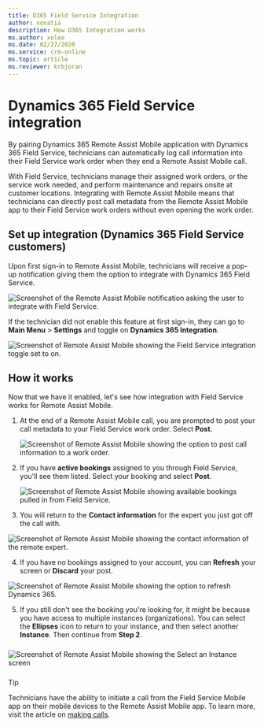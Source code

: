 ```yaml
---
title: D365 Field Service Integration
author: xonatia
description: How D365 Integration works
ms.author: xolee
ms.date: 02/27/2020
ms.service: crm-online
ms.topic: article
ms.reviewer: krbjoran
---
```

# Dynamics 365 Field Service integration

By pairing Dynamics 365 Remote Assist Mobile application with Dynamics 365 Field Service, technicians can automatically log call information into their Field Service work order when they end a Remote Assist Mobile call.

With Field Service, technicians manage their assigned work orders, or the service work needed, and perform maintenance and repairs onsite at customer locations. Integrating with Remote Assist Mobile means that technicians can directly post call metadata from the Remote Assist Mobile app to their Field Service work orders without even opening the work order.

## Set up integration (Dynamics 365 Field Service customers)

Upon first sign-in to Remote Assist Mobile, technicians will receive a pop-up notification giving them the option to integrate with Dynamics 365 Field Service.

![Screenshot of the Remote Assist Mobile notification asking the user to integrate with Field Service.](./media/enablefs.png "Enable Field Service")

If the technician did not enable this feature at first sign-in, they can go to **Main Menu** > **Settings** and toggle on **Dynamics 365 Integration**.

![Screenshot of Remote Assist Mobile showing the Field Service integration toggle set to on.](./media/fs_settings.png "Settings")


## How it works

Now that we have it enabled, let's see how integration with Field Service works for Remote Assist Mobile.

1.	At the end of a Remote Assist Mobile call, you are prompted to post your call metadata to your Field Service work order. Select **Post**.

    ![Screenshot of Remote Assist Mobile showing the option to post call information to a work order.](./media/fs_1.png "End Call")

2.	If you have **active bookings** assigned to you through Field Service, you'll see them listed. Select your booking and select **Post**.

    ![Screenshot of Remote Assist Mobile showing available bookings pulled in from Field Service.](./media/selectbooking.png "Select Booking")

3.	You will return to the **Contact information** for the expert you just got off the call with.

![Screenshot of Remote Assist Mobile showing the contact information of the remote expert.](./media/fs_5.png "Booking")

4.	If you have no bookings assigned to your account, you can **Refresh** your screen or **Discard** your post.

![Screenshot of Remote Assist Mobile showing the option to refresh Dynamics 365.](./media/fs_6.png "No Bookings")

5.	If you still don't see the booking you're looking for, it might be because you have access to multiple instances (organizations). You can select the **Ellipses** icon to return to your instance, and then select another **Instance**. Then continue from **Step 2**.
###
![Screenshot of Remote Assist Mobile showing the Select an Instance screen](./media/Instance.png "Select Instance")
### 

> [!TIP]
> Technicians have the ability to initiate a call from the Field Service Mobile app on their mobile devices to the Remote Assist Mobile app. To learn more, visit the article on [making calls](making-calls.md). 
